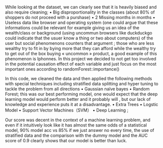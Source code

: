While looking at the dataset, we can clearly see that it is heavily biased and also require cleaning; 
•	Big disproportionality in the classes (about 80% of shoppers do not proceed with a purshase)
•	2 Missing months in months 
•	Useless data like browser and operating system (one could argue that these
 informations could be relevant for example giving us an idea of the wealth/class or background (using uncommun browsers like duckduckgo could indicate that the usuer know a thing or two about computers) of the user but social phenomenons counters that argument ; those who are less wealthy try to fit in by 
bying more that they can afford while the wealthy try to get out of the box buying « uncommon » product, a good example of this phenomenon is Iphonnes. 
In this project we decided to not get too involved in the potential causation effect of each variable and just focus on the most important ones according to randomForest::importance()


In this code, we cleaned the data and then applied the following methods with special techniques including stratified data splitting and hyper tuning to tackle the problem from all directions
• Gaussian naïve bayes 
• Random Forest; this was our best performing model, one would expect 
that the deep learning model would perform better and it probably will , but our lack 
of knowledge and experience puts it at a disadvantage.
• Extra Trees 
• Logstic Model 
• Support Vector Machines（SVM） 
• Deep Learning ;


Our score was decent in the context of a machine learning problem, 
and even if it intuitively look like it has almost the same odds of a statistical model, 
90% model acc vs 85% if we just answer no every time, the use of stratified data and the comparison 
with the dummy model and the AUC score of 0.9 clearly shows that our model is better than luck.
